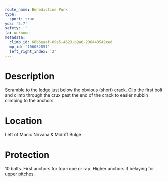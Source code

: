 ```yaml
---
route_name: Benedictine Punk
type:
  sport: true
yds: '5.7'
safety: ''
fa: unknown
metadata:
  climb_id: 68b6eaaf-09e5-4623-b9a0-236443549eed
  mp_id: '106032851'
  left_right_index: '2'
---
```

# Description
Scramble to the ledge just below the obvious (short) crack.  Clip the first bolt and climb through the crux past the end of the crack to easier nubbin climbing to the anchors.

# Location
Left of Manic Nirvana & Midriff Bulge

# Protection
10 bolts. First anchors for top-rope or rap. Higher anchors if belaying for upper pitches.
